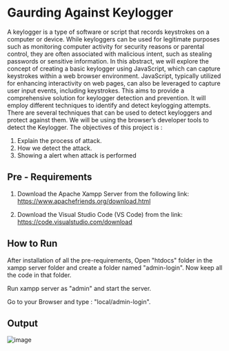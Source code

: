 
# Gaurding Against Keylogger

A keylogger is a type of software or script that records keystrokes on a computer or device. While
keyloggers can be used for legitimate purposes such as monitoring computer activity for security reasons
or parental control, they are often associated with malicious intent, such as stealing passwords or sensitive
information. In this abstract, we will explore the concept of creating a basic keylogger using JavaScript,
which can capture keystrokes within a web browser environment. JavaScript, typically utilized for
enhancing interactivity on web pages, can also be leveraged to capture user input events, including
keystrokes. This aims to provide a comprehensive solution for keylogger detection and prevention. It will
employ different techniques to identify and detect keylogging attempts. There are several techniques that
can be used to detect keyloggers and protect against them. We will be using the browser’s developer tools
to detect the Keylogger. The objectives of this project is :

1. Explain the process of attack.
2. How we detect the attack.
3. Showing a alert when attack is performed



## Pre - Requirements

1. Download the Apache Xampp Server from the following link:
    https://www.apachefriends.org/download.html

2. Download the Visual Studio Code (VS Code) from the link:
    https://code.visualstudio.com/download
## How to Run

After installation of all the pre-requirements, Open "htdocs" folder in the xampp server folder and create a folder named "admin-login". Now keep all the code in that folder.

Run xampp server as "admin" and start the server.

Go to your Browser and type : "local/admin-login".


## Output
![image](https://github.com/Kompelli-Anurudh/Guarding-Against-Keylogger/assets/128072700/69a9614a-9e16-48fb-90c7-95f1545f523b)
